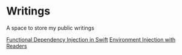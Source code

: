 # Writings
A space to store my public writings

[Functional Dependency Injection in Swift](./functionalDI/functionalDI.md)
[Environment Injection with Readers](./reader/reader.md)
